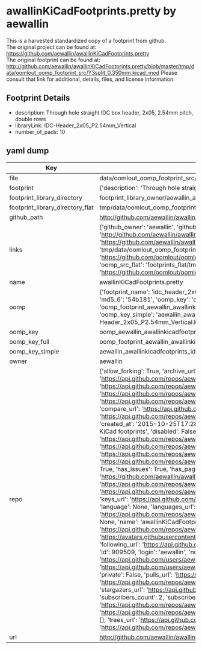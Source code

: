 # awallinKiCadFootprints.pretty by aewallin  
This is a harvested standardized copy of a footprint from github.  
The original project can be found at:  
https://github.com/aewallin/awallinKiCadFootprints.pretty  
The original footprint can be found at:
http://github.com/aewallin/awallinKiCadFootprints.pretty/blob/master/tmp/data/oomlout_oomp_footprint_src/Y3split_0.350mm.kicad_mod
Please consult that link for additional, details, files, and license information.  
## Footprint Details
* description: Through hole straight IDC box header, 2x05, 2.54mm pitch, double rows  
* libraryLink: IDC-Header_2x05_P2.54mm_Vertical  
* number_of_pads: 10  
## yaml dump  
| Key | Value |  
| --- | --- |  
| file | data/oomlout_oomp_footprint_src/awallinKiCadFootprints.pretty/IDC-Header_2x05_P2.54mm_Vertical.kicad_mod |  
| footprint | {'description': 'Through hole straight IDC box header, 2x05, 2.54mm pitch, double rows', 'libraryLink': 'IDC-Header_2x05_P2.54mm_Vertical', 'number_of_pads': 10} |  
| footprint_library_directory | footprint_library_owner/aewallin_awallinKiCadFootprints.pretty |  
| footprint_library_directory_flat | tmp/data/oomlout_oomp_footprint_src/footprints_flat/aewallin_awallinkicadfootprints_idc_header_2x05_p2_54mm_vertical/working |  
| github_path | http://github.com/aewallin/awallinKiCadFootprints.pretty/blob/master/tmp/data/oomlout_oomp_footprint_src/IDC-Header_2x05_P2.54mm_Vertical.kicad_mod |  
| links | {'github_owner': 'aewallin', 'github_repo_name': 'awallinKiCadFootprints.pretty', 'github_src': 'http://github.com/aewallin/awallinKiCadFootprints.pretty/blob/master/tmp/data/oomlout_oomp_footprint_src/Y3split_0.350mm.kicad_mod', 'github_src_repo': 'https://github.com/aewallin/awallinKiCadFootprints.pretty', 'oomp_bot': 'tmp/data/oomlout_oomp_footprint_src/footprints/aewallin_awallinkicadfootprints_idc_header_2x05_p2_54mm_vertical/working', 'oomp_bot_github': 'https://github.com/oomlout/oomlout_oomp_footprint_bot/tree/main/tmp/data/oomlout_oomp_footprint_src/footprints/aewallin_awallinkicadfootprints_idc_header_2x05_p2_54mm_vertical/working', 'oomp_src_flat': 'footprints_flat/tmp/data/oomlout_oomp_footprint_src/footprints_flat/aewallin_awallinkicadfootprints_idc_header_2x05_p2_54mm_vertical/working', 'oomp_src_flat_github': 'https://github.com/oomlout/oomlout_oomp_footprint_src/tree/main/tmp/data/oomlout_oomp_footprint_src/footprints_flat/aewallin_awallinkicadfootprints_idc_header_2x05_p2_54mm_vertical/working'} |  
| name | awallinKiCadFootprints.pretty |  
| oomp | {'footprint_name': 'idc_header_2x05_p2_54mm_vertical', 'library_name': 'awallinkicadfootprints', 'md5': '54b181a94dad66fbca244cb5a20d0429', 'md5_10': '54b181a94d', 'md5_5': '54b18', 'md5_6': '54b181', 'oomp_key': 'oomp_aewallin_awallinkicadfootprints_idc_header_2x05_p2_54mm_vertical', 'oomp_key_extra': 'oomp_footprint_aewallin_awallinkicadfootprints_idc_header_2x05_p2_54mm_vertical', 'oomp_key_full': 'oomp_footprint_aewallin_awallinkicadfootprints_idc_header_2x05_p2_54mm_vertical_54b181', 'oomp_key_simple': 'aewallin_awallinkicadfootprints_idc_header_2x05_p2_54mm_vertical', 'original_filename': 'data/oomlout_oomp_footprint_src/awallinKiCadFootprints.pretty/IDC-Header_2x05_P2.54mm_Vertical.kicad_mod', 'owner_name': 'aewallin'} |  
| oomp_key | oomp_aewallin_awallinkicadfootprints_idc_header_2x05_p2_54mm_vertical |  
| oomp_key_full | oomp_footprint_aewallin_awallinkicadfootprints_idc_header_2x05_p2_54mm_vertical |  
| oomp_key_simple | aewallin_awallinkicadfootprints_idc_header_2x05_p2_54mm_vertical |  
| owner | aewallin |  
| repo | {'allow_forking': True, 'archive_url': 'https://api.github.com/repos/aewallin/awallinKiCadFootprints.pretty/{archive_format}{/ref}', 'archived': False, 'assignees_url': 'https://api.github.com/repos/aewallin/awallinKiCadFootprints.pretty/assignees{/user}', 'blobs_url': 'https://api.github.com/repos/aewallin/awallinKiCadFootprints.pretty/git/blobs{/sha}', 'branches_url': 'https://api.github.com/repos/aewallin/awallinKiCadFootprints.pretty/branches{/branch}', 'clone_url': 'https://github.com/aewallin/awallinKiCadFootprints.pretty.git', 'collaborators_url': 'https://api.github.com/repos/aewallin/awallinKiCadFootprints.pretty/collaborators{/collaborator}', 'comments_url': 'https://api.github.com/repos/aewallin/awallinKiCadFootprints.pretty/comments{/number}', 'commits_url': 'https://api.github.com/repos/aewallin/awallinKiCadFootprints.pretty/commits{/sha}', 'compare_url': 'https://api.github.com/repos/aewallin/awallinKiCadFootprints.pretty/compare/{base}...{head}', 'contents_url': 'https://api.github.com/repos/aewallin/awallinKiCadFootprints.pretty/contents/{+path}', 'contributors_url': 'https://api.github.com/repos/aewallin/awallinKiCadFootprints.pretty/contributors', 'created_at': '2015-10-25T17:28:30Z', 'default_branch': 'master', 'deployments_url': 'https://api.github.com/repos/aewallin/awallinKiCadFootprints.pretty/deployments', 'description': 'collection of KiCad footprints', 'disabled': False, 'downloads_url': 'https://api.github.com/repos/aewallin/awallinKiCadFootprints.pretty/downloads', 'events_url': 'https://api.github.com/repos/aewallin/awallinKiCadFootprints.pretty/events', 'fork': False, 'forks': 1, 'forks_count': 1, 'forks_url': 'https://api.github.com/repos/aewallin/awallinKiCadFootprints.pretty/forks', 'full_name': 'aewallin/awallinKiCadFootprints.pretty', 'git_commits_url': 'https://api.github.com/repos/aewallin/awallinKiCadFootprints.pretty/git/commits{/sha}', 'git_refs_url': 'https://api.github.com/repos/aewallin/awallinKiCadFootprints.pretty/git/refs{/sha}', 'git_tags_url': 'https://api.github.com/repos/aewallin/awallinKiCadFootprints.pretty/git/tags{/sha}', 'git_url': 'git://github.com/aewallin/awallinKiCadFootprints.pretty.git', 'has_discussions': False, 'has_downloads': True, 'has_issues': True, 'has_pages': False, 'has_projects': True, 'has_wiki': True, 'homepage': None, 'hooks_url': 'https://api.github.com/repos/aewallin/awallinKiCadFootprints.pretty/hooks', 'html_url': 'https://github.com/aewallin/awallinKiCadFootprints.pretty', 'id': 44920848, 'is_template': False, 'issue_comment_url': 'https://api.github.com/repos/aewallin/awallinKiCadFootprints.pretty/issues/comments{/number}', 'issue_events_url': 'https://api.github.com/repos/aewallin/awallinKiCadFootprints.pretty/issues/events{/number}', 'issues_url': 'https://api.github.com/repos/aewallin/awallinKiCadFootprints.pretty/issues{/number}', 'keys_url': 'https://api.github.com/repos/aewallin/awallinKiCadFootprints.pretty/keys{/key_id}', 'labels_url': 'https://api.github.com/repos/aewallin/awallinKiCadFootprints.pretty/labels{/name}', 'language': None, 'languages_url': 'https://api.github.com/repos/aewallin/awallinKiCadFootprints.pretty/languages', 'license': None, 'merges_url': 'https://api.github.com/repos/aewallin/awallinKiCadFootprints.pretty/merges', 'milestones_url': 'https://api.github.com/repos/aewallin/awallinKiCadFootprints.pretty/milestones{/number}', 'mirror_url': None, 'name': 'awallinKiCadFootprints.pretty', 'network_count': 1, 'node_id': 'MDEwOlJlcG9zaXRvcnk0NDkyMDg0OA==', 'notifications_url': 'https://api.github.com/repos/aewallin/awallinKiCadFootprints.pretty/notifications{?since,all,participating}', 'open_issues': 0, 'open_issues_count': 0, 'owner': {'avatar_url': 'https://avatars.githubusercontent.com/u/909509?v=4', 'events_url': 'https://api.github.com/users/aewallin/events{/privacy}', 'followers_url': 'https://api.github.com/users/aewallin/followers', 'following_url': 'https://api.github.com/users/aewallin/following{/other_user}', 'gists_url': 'https://api.github.com/users/aewallin/gists{/gist_id}', 'gravatar_id': '', 'html_url': 'https://github.com/aewallin', 'id': 909509, 'login': 'aewallin', 'node_id': 'MDQ6VXNlcjkwOTUwOQ==', 'organizations_url': 'https://api.github.com/users/aewallin/orgs', 'received_events_url': 'https://api.github.com/users/aewallin/received_events', 'repos_url': 'https://api.github.com/users/aewallin/repos', 'site_admin': False, 'starred_url': 'https://api.github.com/users/aewallin/starred{/owner}{/repo}', 'subscriptions_url': 'https://api.github.com/users/aewallin/subscriptions', 'type': 'User', 'url': 'https://api.github.com/users/aewallin'}, 'private': False, 'pulls_url': 'https://api.github.com/repos/aewallin/awallinKiCadFootprints.pretty/pulls{/number}', 'pushed_at': '2020-07-21T08:21:05Z', 'releases_url': 'https://api.github.com/repos/aewallin/awallinKiCadFootprints.pretty/releases{/id}', 'size': 80, 'ssh_url': 'git@github.com:aewallin/awallinKiCadFootprints.pretty.git', 'stargazers_count': 0, 'stargazers_url': 'https://api.github.com/repos/aewallin/awallinKiCadFootprints.pretty/stargazers', 'statuses_url': 'https://api.github.com/repos/aewallin/awallinKiCadFootprints.pretty/statuses/{sha}', 'subscribers_count': 2, 'subscribers_url': 'https://api.github.com/repos/aewallin/awallinKiCadFootprints.pretty/subscribers', 'subscription_url': 'https://api.github.com/repos/aewallin/awallinKiCadFootprints.pretty/subscription', 'svn_url': 'https://github.com/aewallin/awallinKiCadFootprints.pretty', 'tags_url': 'https://api.github.com/repos/aewallin/awallinKiCadFootprints.pretty/tags', 'teams_url': 'https://api.github.com/repos/aewallin/awallinKiCadFootprints.pretty/teams', 'temp_clone_token': None, 'topics': [], 'trees_url': 'https://api.github.com/repos/aewallin/awallinKiCadFootprints.pretty/git/trees{/sha}', 'updated_at': '2020-07-21T08:21:07Z', 'url': 'https://api.github.com/repos/aewallin/awallinKiCadFootprints.pretty', 'visibility': 'public', 'watchers': 0, 'watchers_count': 0, 'web_commit_signoff_required': False} |  
| url | http://github.com/aewallin/awallinKiCadFootprints.pretty |  

